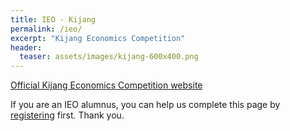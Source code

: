 ```yaml
---
title: IEO - Kijang
permalink: /ieo/
excerpt: "Kijang Economics Competition"
header:
  teaser: assets/images/kijang-600x400.png
---
```

[Official Kijang Economics Competition website](https://kijang.my/)

If you are an IEO alumnus, you can help us complete this page by [registering](/alumni) first. Thank you.